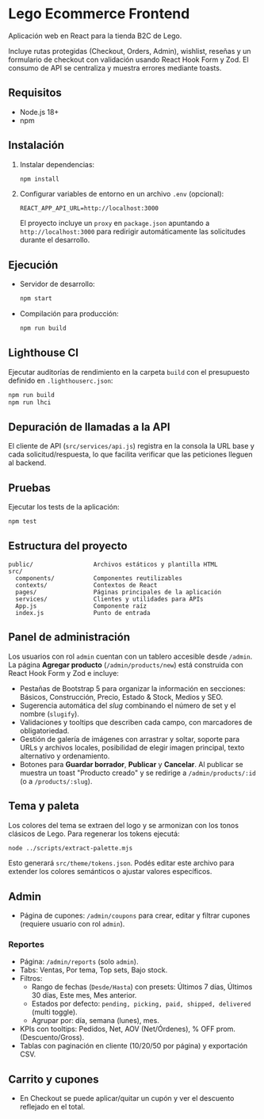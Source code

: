 # Lego Ecommerce Frontend

Aplicación web en React para la tienda B2C de Lego.

Incluye rutas protegidas (Checkout, Orders, Admin), wishlist, reseñas y un formulario de checkout con validación usando React Hook Form y Zod. El consumo de API se centraliza y muestra errores mediante toasts.

## Requisitos

- Node.js 18+
- npm

## Instalación

1. Instalar dependencias:
   ```bash
   npm install
   ```
2. Configurar variables de entorno en un archivo `.env` (opcional):
   ```env
   REACT_APP_API_URL=http://localhost:3000
   ```
   El proyecto incluye un `proxy` en `package.json` apuntando a `http://localhost:3000` para redirigir automáticamente las solicitudes durante el desarrollo.

## Ejecución

- Servidor de desarrollo:
  ```bash
  npm start
  ```
- Compilación para producción:
  ```bash
  npm run build
  ```

## Lighthouse CI

Ejecutar auditorías de rendimiento en la carpeta `build` con el presupuesto definido en `.lighthouserc.json`:

```bash
npm run build
npm run lhci
```

## Depuración de llamadas a la API

El cliente de API (`src/services/api.js`) registra en la consola la URL base y cada solicitud/respuesta, lo que facilita verificar que las peticiones lleguen al backend.

## Pruebas

Ejecutar los tests de la aplicación:
```bash
npm test
```

## Estructura del proyecto

```
public/                 Archivos estáticos y plantilla HTML
src/
  components/           Componentes reutilizables
  contexts/             Contextos de React
  pages/                Páginas principales de la aplicación
  services/             Clientes y utilidades para APIs
  App.js                Componente raíz
  index.js              Punto de entrada
```

## Panel de administración

Los usuarios con rol `admin` cuentan con un tablero accesible desde `/admin`.
La página **Agregar producto** (`/admin/products/new`) está construida con React
Hook Form y Zod e incluye:

- Pestañas de Bootstrap 5 para organizar la información en secciones: Básicos,
  Construcción, Precio, Estado & Stock, Medios y SEO.
- Sugerencia automática del *slug* combinando el número de set y el nombre
  (`slugify`).
- Validaciones y tooltips que describen cada campo, con marcadores de
  obligatoriedad.
- Gestión de galería de imágenes con arrastrar y soltar, soporte para URLs y
  archivos locales, posibilidad de elegir imagen principal, texto alternativo y
  ordenamiento.
- Botones para **Guardar borrador**, **Publicar** y **Cancelar**. Al publicar se
  muestra un toast "Producto creado" y se redirige a `/admin/products/:id` (o a
  `/products/:slug`).

## Tema y paleta

Los colores del tema se extraen del logo y se armonizan con los tonos clásicos de Lego.
Para regenerar los tokens ejecutá:

```bash
node ../scripts/extract-palette.mjs
```

Esto generará `src/theme/tokens.json`. Podés editar este archivo para extender
los colores semánticos o ajustar valores específicos.
## Admin

- Página de cupones: `/admin/coupons` para crear, editar y filtrar cupones (requiere usuario con rol `admin`).

### Reportes

- Página: `/admin/reports` (solo `admin`).
- Tabs: Ventas, Por tema, Top sets, Bajo stock.
- Filtros:
  - Rango de fechas (`Desde/Hasta`) con presets: Últimos 7 días, Últimos 30 días, Este mes, Mes anterior.
  - Estados por defecto: `pending, picking, paid, shipped, delivered` (multi toggle).
  - Agrupar por: día, semana (lunes), mes.
- KPIs con tooltips: Pedidos, Net, AOV (Net/Órdenes), % OFF prom. (Descuento/Gross).
- Tablas con paginación en cliente (10/20/50 por página) y exportación CSV.

## Carrito y cupones

- En Checkout se puede aplicar/quitar un cupón y ver el descuento reflejado en el total.
